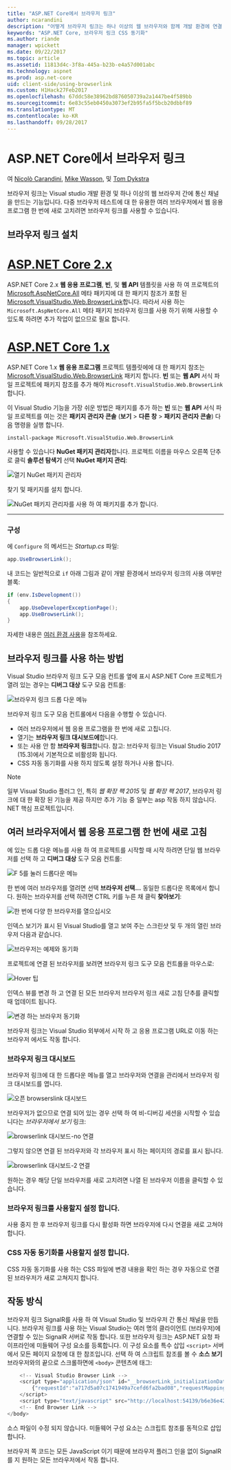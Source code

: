 ```yaml
---
title: "ASP.NET Core에서 브라우저 링크"
author: ncarandini
description: "어떻게 브라우저 링크는 하나 이상의 웹 브라우저와 함께 개발 환경에 연결 하는 Visual Studio 기능에 알아봅니다."
keywords: "ASP.NET Core, 브라우저 링크 CSS 동기화"
ms.author: riande
manager: wpickett
ms.date: 09/22/2017
ms.topic: article
ms.assetid: 11813d4c-3f8a-445a-b23b-e4a57d001abc
ms.technology: aspnet
ms.prod: asp.net-core
uid: client-side/using-browserlink
ms.custom: H1Hack27Feb2017
ms.openlocfilehash: 67ddc58e38962bd876050739a2a1447be4f589bb
ms.sourcegitcommit: 6e83c55eb0450a3073ef2b95fa5f5bcb20dbbf89
ms.translationtype: MT
ms.contentlocale: ko-KR
ms.lasthandoff: 09/28/2017
---
```

# <a name="browser-link-in-aspnet-core"></a>ASP.NET Core에서 브라우저 링크 

여 [Nicolò Carandini](https://github.com/ncarandini), [Mike Wasson](https://github.com/MikeWasson), 및 [Tom Dykstra](https://github.com/tdykstra)

브라우저 링크는 Visual studio 개발 환경 및 하나 이상의 웹 브라우저 간에 통신 채널을 만드는 기능입니다. 다중 브라우저 테스트에 대 한 유용한 여러 브라우저에서 웹 응용 프로그램 한 번에 새로 고치려면 브라우저 링크를 사용할 수 있습니다.

## <a name="browser-link-setup"></a>브라우저 링크 설치

# <a name="aspnet-core-2xtabaspnetcore2x"></a>[ASP.NET Core 2.x](#tab/aspnetcore2x)

ASP.NET Core 2.x **웹 응용 프로그램**, **빈**, 및 **웹 API** 템플릿을 사용 하 여 프로젝트의 [Microsoft.AspNetCore.All](https://www.nuget.org/packages/Microsoft.AspNetCore.All/) 메타 패키지에 대 한 패키지 참조가 포함 된 [Microsoft.VisualStudio.Web.BrowserLink](https://www.nuget.org/packages/Microsoft.VisualStudio.Web.BrowserLink/)합니다. 따라서 사용 하는 `Microsoft.AspNetCore.All` 메타 패키지 브라우저 링크를 사용 하기 위해 사용할 수 있도록 하려면 추가 작업이 없으므로 필요 합니다.

# <a name="aspnet-core-1xtabaspnetcore1x"></a>[ASP.NET Core 1.x](#tab/aspnetcore1x)

ASP.NET Core 1.x **웹 응용 프로그램** 프로젝트 템플릿에에 대 한 패키지 참조는 [Microsoft.VisualStudio.Web.BrowserLink](https://www.nuget.org/packages/Microsoft.VisualStudio.Web.BrowserLink/) 패키지 합니다. **빈** 또는 **웹 API** 서식 파일 프로젝트에 패키지 참조를 추가 해야 `Microsoft.VisualStudio.Web.BrowserLink`합니다.

이 Visual Studio 기능을 가장 쉬운 방법은 패키지를 추가 하는 **빈** 또는 **웹 API** 서식 파일 프로젝트를 여는 것은 **패키지 관리자 콘솔** (**보기** > **다른 창** > **패키지 관리자 콘솔**) 다음 명령을 실행 합니다.

```console
install-package Microsoft.VisualStudio.Web.BrowserLink
```

사용할 수 있습니다 **NuGet 패키지 관리자**합니다. 프로젝트 이름을 마우스 오른쪽 단추로 클릭 **솔루션 탐색기** 선택 **NuGet 패키지 관리**:

![열기 NuGet 패키지 관리자](using-browserlink/_static/open-nuget-package-manager.png)

찾기 및 패키지를 설치 합니다.

![NuGet 패키지 관리자를 사용 하 여 패키지를 추가 합니다.](using-browserlink/_static/add-package-with-nuget-package-manager.png)

---

### <a name="configuration"></a>구성

에 `Configure` 의 메서드는 *Startup.cs* 파일:

```csharp
app.UseBrowserLink();
```

내 코드는 일반적으로 `if` 아래 그림과 같이 개발 환경에서 브라우저 링크의 사용 여부만 블록:

```csharp
if (env.IsDevelopment())
{
    app.UseDeveloperExceptionPage();
    app.UseBrowserLink();
}
```

자세한 내용은 [여러 환경 사용](xref:fundamentals/environments)을 참조하세요.

## <a name="how-to-use-browser-link"></a>브라우저 링크를 사용 하는 방법

Visual Studio 브라우저 링크 도구 모음 컨트롤 옆에 표시 ASP.NET Core 프로젝트가 열려 있는 경우는 **디버그 대상** 도구 모음 컨트롤:

![브라우저 링크 드롭 다운 메뉴](using-browserlink/_static/browserLink-dropdown-menu.png)

브라우저 링크 도구 모음 컨트롤에서 다음을 수행할 수 있습니다.

* 여러 브라우저에서 웹 응용 프로그램을 한 번에 새로 고칩니다.
* 열기는 **브라우저 링크 대시보드에**합니다.
* 또는 사용 안 함 **브라우저 링크**합니다. 참고: 브라우저 링크는 Visual Studio 2017 (15.3)에서 기본적으로 비활성화 됩니다.
* CSS 자동 동기화를 사용 하지 않도록 설정 하거나 사용 합니다.

> [!NOTE]
> 일부 Visual Studio 플러그 인, 특히 *웹 확장 팩 2015* 및 *웹 확장 팩 2017*, 브라우저 링크에 대 한 확장 된 기능을 제공 하지만 추가 기능 중 일부는 asp 작동 하지 않습니다. NET 핵심 프로젝트입니다.

## <a name="refresh-the-web-application-in-several-browsers-at-once"></a>여러 브라우저에서 웹 응용 프로그램 한 번에 새로 고침

에 있는 드롭 다운 메뉴를 사용 하 여 프로젝트를 시작할 때 시작 하려면 단일 웹 브라우저를 선택 하 고 **디버그 대상** 도구 모음 컨트롤:

![F 5를 눌러 드롭다운 메뉴](using-browserlink/_static/debug-target-dropdown-menu.png)

한 번에 여러 브라우저를 열려면 선택 **브라우저 선택...**  동일한 드롭다운 목록에서 합니다. 원하는 브라우저를 선택 하려면 CTRL 키를 누른 채 클릭 **찾아보기**:

![한 번에 다양 한 브라우저를 열으십시오](using-browserlink/_static/open-many-browsers-at-once.png)

인덱스 보기가 표시 된 Visual Studio를 열고 보여 주는 스크린샷 및 두 개의 열린 브라우저 다음과 같습니다.

![브라우저는 예제와 동기화](using-browserlink/_static/sync-with-two-browsers-example.png)

프로젝트에 연결 된 브라우저를 보려면 브라우저 링크 도구 모음 컨트롤을 마우스로:

![Hover 팁](using-browserlink/_static/hoover-tip.png)

인덱스 뷰를 변경 하 고 연결 된 모든 브라우저 브라우저 링크 새로 고침 단추를 클릭할 때 업데이트 됩니다.

![변경 하는 브라우저 동기화](using-browserlink/_static/browsers-sync-to-changes.png)

브라우저 링크는 Visual Studio 외부에서 시작 하 고 응용 프로그램 URL로 이동 하는 브라우저 에서도 작동 합니다.

### <a name="the-browser-link-dashboard"></a>브라우저 링크 대시보드

브라우저 링크에 대 한 드롭다운 메뉴를 열고 브라우저와 연결을 관리에서 브라우저 링크 대시보드를 엽니다.

![오픈 browserslink 대시보드](using-browserlink/_static/open-browserlink-dashboard.png)

브라우저가 없으므로 연결 되어 있는 경우 선택 하 여 비-디버깅 세션을 시작할 수 있습니다는 *브라우저에서 보기* 링크:

![browserlink 대시보드-no 연결](using-browserlink/_static/browserlink-dashboard-no-connections.png)

그렇지 않으면 연결 된 브라우저와 각 브라우저 표시 하는 페이지의 경로를 표시 됩니다.

![browserlink 대시보드-2 연결](using-browserlink/_static/browserlink-dashboard-two-connections.png)

원하는 경우 해당 단일 브라우저를 새로 고치려면 나열 된 브라우저 이름을 클릭할 수 있습니다.

### <a name="enable-or-disable-browser-link"></a>브라우저 링크를 사용할지 설정 합니다.

사용 중지 한 후 브라우저 링크를 다시 활성화 하면 브라우저에 다시 연결을 새로 고쳐야 합니다.

### <a name="enable-or-disable-css-auto-sync"></a>CSS 자동 동기화를 사용할지 설정 합니다.

CSS 자동 동기화를 사용 하는 CSS 파일에 변경 내용을 확인 하는 경우 자동으로 연결 된 브라우저가 새로 고쳐지지 합니다.

## <a name="how-does-it-work"></a>작동 방식

브라우저 링크 SignalR를 사용 하 여 Visual Studio 및 브라우저 간 통신 채널을 만듭니다. 브라우저 링크를 사용 하는 Visual Studio는 여러 명의 클라이언트 (브라우저)에 연결할 수 있는 SignalR 서버로 작동 합니다. 또한 브라우저 링크는 ASP.NET 요청 파이프라인에 미들웨어 구성 요소를 등록합니다. 이 구성 요소를 특수 삽입 `<script>` 서버에서 모든 페이지 요청에 대 한 참조입니다. 선택 하 여 스크립트 참조를 볼 수 **소스 보기** 브라우저와의 끝으로 스크롤하면에 `<body>` 콘텐츠에 태그:

```javascript
    <!-- Visual Studio Browser Link -->
    <script type="application/json" id="__browserLink_initializationData">
        {"requestId":"a717d5a07c1741949a7cefd6fa2bad08","requestMappingFromServer":false}
    </script>
    <script type="text/javascript" src="http://localhost:54139/b6e36e429d034f578ebccd6a79bf19bf/browserLink" async="async"></script>
    <!-- End Browser Link -->
</body>
```

소스 파일이 수정 되지 않습니다. 미들웨어 구성 요소는 스크립트 참조를 동적으로 삽입합니다. 

브라우저 쪽 코드는 모든 JavaScript 이기 때문에 브라우저 플러그 인을 없이 SignalR를 지 원하는 모든 브라우저에서 작동 합니다.
